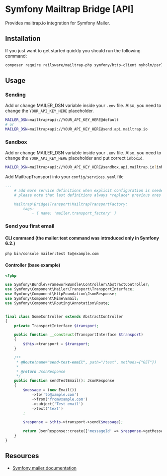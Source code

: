 Symfony Mailtrap Bridge [API]
===============

Provides mailtrap.io integration for Symfony Mailer.

## Installation
If you just want to get started quickly you should run the following command:
```bash
composer require railsware/mailtrap-php symfony/http-client nyholm/psr7
```

## Usage

### Sending
Add or change MAILER_DSN variable inside your `.env` file. Also, you need to change the `YOUR_API_KEY_HERE` placeholder.
```bash
MAILER_DSN=mailtrap+api://YOUR_API_KEY_HERE@default
# or
MAILER_DSN=mailtrap+api://YOUR_API_KEY_HERE@send.api.mailtrap.io
```
### Sandbox
Add or change MAILER_DSN variable inside your `.env` file. Also, you need to change the `YOUR_API_KEY_HERE` placeholder and put correct `inboxId`.
```bash
MAILER_DSN=mailtrap+api://YOUR_API_KEY_HERE@sandbox.api.mailtrap.io?inboxId=1234
```

Add MailtrapTransport into your `config/services.yaml` file
```yaml
...
    # add more service definitions when explicit configuration is needed
    # please note that last definitions always *replace* previous ones

    Mailtrap\Bridge\Transport\MailtrapTransportFactory:
        tags:
            - { name: 'mailer.transport_factory' }
```

### Send you first email

#### CLI command (the mailer:test command was introduced only in Symfony 6.2.)
```bash
php bin/console mailer:test to@example.com
```

#### Controller (base example)

```php
<?php

use Symfony\Bundle\FrameworkBundle\Controller\AbstractController;
use Symfony\Component\Mailer\Transport\TransportInterface;
use Symfony\Component\HttpFoundation\JsonResponse;
use Symfony\Component\Mime\Email;
use Symfony\Component\Routing\Annotation\Route;


final class SomeController extends AbstractController
{
    private TransportInterface $transport;

    public function __construct(TransportInterface $transport)
    {
        $this->transport = $transport;
    }

    /**
     * @Route(name="send-test-email", path="/test", methods={"GET"})
     *
     * @return JsonResponse
     */
    public function sendTestEmail(): JsonResponse
    {
        $message = (new Email())
            ->to('to@xample.com')
            ->from('from@xample.com')
            ->subject('Test email')
            ->text('text')
        ;

        $response = $this->transport->send($message);

        return JsonResponse::create(['messageId' => $response->getMessageId()]);
    }
}
```

## Resources

* [Symfony mailer documentation](https://symfony.com/doc/current/mailer.html)
